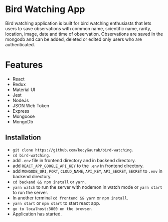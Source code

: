 
# Bird Watching App

Bird watching application is built for bird watching enthusiasts that lets users to save observations with common name, scientific name, rarity, location, image, date and time of observation. Observations are saved in the mongodb and can be added, deleted or edited only users who are authenticated.

# Features

* React 
* Redux
* Material UI
* Jest
* NodeJs
* JSON Web Token
* Express
* Mongoose
* MongoDb

## Installation

* `git clone https://github.com/kecyGaurab/bird-watching`.
* `cd bird-watching`.
*  add `.env` file in frontend directory and in backend directory.
*  add `REACT_APP_GOOGLE_API_KEY` to the `.env` in frontend directory.
*  add `MONGODB_URI`, `PORT`, `CLOUD_NAME`, `API_KEY`, `API_SECRET`, `SECRET` to       `.env`  in backend directory.
* `cd backend && npm install` or `yarn`.
* `yarn watch` to run the server with nodemon in watch mode or `yarn start` to run the server.
* In another terminal `cd frontend && yarn` or `npm install`.
* `yarn start` or `npm start` to start react app.
* `go to localhost:3000 on the browser`.
* Application has started.
